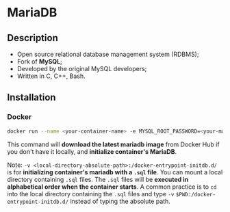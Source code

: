 # MariaDB

## Description

- Open source relational database management system (RDBMS);
- Fork of **MySQL**;
- Developed by the original MySQL developers;
- Written in C, C++, Bash.

## Installation

### Docker

```bash
docker run --name <your-container-name> -e MYSQL_ROOT_PASSWORD=<your-mariadb-root-password> -v <local-directory-absolute-path>:/docker-entrypoint-initdb.d/ -p 3306:3306 -d mariadb
```

This command will **download the latest mariadb image** from Docker Hub if you
don't have it locally, and **initialize container's MariaDB**.

Note: `-v <local-directory-absolute-path>:/docker-entrypoint-initdb.d/` is for
**initializing container's mariadb with a `.sql` file**. You can mount a local
directory containing `.sql` files. The `.sql` files will be **executed in**
**alphabetical order when the container starts**. A common practice is to `cd`
into the local directory containing the `.sql` files and type `-v`
`$PWD:/docker-entrypoint-initdb.d/` instead of typing the absolute path.

